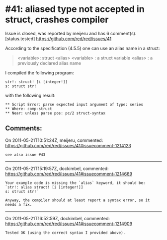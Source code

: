 
#41: aliased type not accepted in struct, crashes compiler
================================================================================
Issue is closed, was reported by meijeru and has 6 comment(s).
[status.tested]
<https://github.com/red/red/issues/41>

According to the specification (4.5.5) one can use an alias name in a struct:

> &lt;variable&gt;: struct &lt;alias&gt;
> &lt;variable&gt;  : a struct variable
> &lt;alias&gt;     : a previously declared alias name

I compiled the following program:

```
str!: struct! [i [integer!]]
s: struct str!
```

with the following result:

```
** Script Error: parse expected input argument of type: series
** Where: comp-struct
** Near: unless parse pos: pc/2 struct-syntax
```



Comments:
--------------------------------------------------------------------------------

On 2011-05-21T10:51:24Z, meijeru, commented:
<https://github.com/red/red/issues/41#issuecomment-1214123>

    see also issue #43

--------------------------------------------------------------------------------

On 2011-05-21T15:19:57Z, dockimbel, commented:
<https://github.com/red/red/issues/41#issuecomment-1214669>

    Your example code is missing the `alias` keyword, it should be:
    `str!: alias struct! [i [integer!]]
    s: struct str!`
    
    Anyway, the compiler should at least report a syntax error, so it needs a fix.

--------------------------------------------------------------------------------

On 2011-05-21T16:52:59Z, dockimbel, commented:
<https://github.com/red/red/issues/41#issuecomment-1214909>

    Tested OK (using the correct syntax I provided above).

